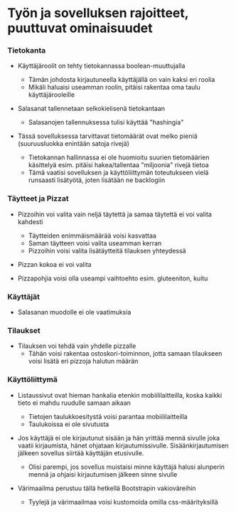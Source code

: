 # Työn ja sovelluksen rajoitteet, puuttuvat ominaisuudet

### Tietokanta
- Käyttäjäroolit on tehty tietokannassa boolean-muuttujalla
  - Tämän johdosta kirjautuneella käyttäjällä on vain kaksi eri roolia
  - Mikäli haluaisi useamman roolin, pitäisi rakentaa oma taulu käyttäjärooleille

- Salasanat tallennetaan selkokielisenä tietokantaan
  - Salasanojen tallennuksessa tulisi käyttää "hashingia"

- Tässä sovelluksessa tarvittavat tietomäärät ovat melko pieniä (suuruusluokka enintään satoja rivejä)
  - Tietokannan hallinnassa ei ole huomioitu suurien tietomäärien käsittelyä esim. pitäisi hakea/tallentaa "miljoonia" rivejä tietoa
  - Tämä vaatisi sovelluksen ja käyttöliittymän toteutukseen vielä runsaasti lisätyötä, joten lisätään ne backlogiin

### Täytteet ja Pizzat
- Pizzoihin voi valita vain neljä täytettä ja samaa täytettä ei voi valita kahdesti
  - Täytteiden enimmäismäärää voisi kasvattaa
  - Saman täytteen voisi valita useamman kerran
  - Pizzoihin voisi valita lisätäytteitä tilauksen yhteydessä
- Pizzan kokoa ei voi valita

- Pizzapohjia voisi olla useampi vaihtoehto esim. gluteeniton, kuitu

### Käyttäjät
- Salasanan muodolle ei ole vaatimuksia

### Tilaukset
- Tilauksen voi tehdä vain yhdelle pizzalle
  - Tähän voisi rakentaa ostoskori-toiminnon, jotta samaan tilaukseen voisi lisätä eri pizzoja halutun määrän

### Käyttöliittymä
- Listaussivut ovat hieman hankalia etenkin mobiililaitteilla, koska kaikki tieto ei mahdu ruudulle samaan aikaan
  - Tietojen taulukkoesitystä voisi parantaa mobiililaitteilla
  - Taulukoissa ei ole sivutusta

- Jos käyttäjä ei ole kirjautunut sisään ja hän yrittää mennä sivulle joka vaatii kirjaumista, hänet ohjataan kirjautumissivulle. Sisäänkirjautumisen jälkeen sovellus siirtää käyttäjän etusivulle.
  - Olisi parempi, jos sovellus muistaisi minne käyttäjä halusi alunperin mennä ja ohjaisi kirjautumisen jälkeen sinne sivulle

- Värimaailma perustuu tällä hetkellä Bootstrapin vakioväreihin
  - Tyylejä ja värimaailmaa voisi kustomoida omilla css-määrityksillä